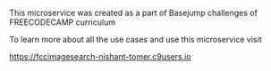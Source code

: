 This microservice was created as a part of Basejump challenges of FREECODECAMP curriculum

To learn more about all the use cases and use this microservice visit

https://fccimagesearch-nishant-tomer.c9users.io
